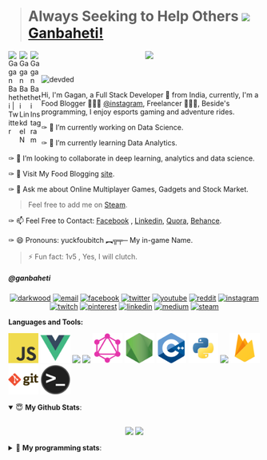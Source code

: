> # Always Seeking to Help Others <img src="https://raw.githubusercontent.com/MartinHeinz/MartinHeinz/master/wave.gif" width="30px"> [Ganbaheti!](http://ompal.me)
 <img align='right' src="https://media.giphy.com/media/xT1XGEVSIzSoraiPTO/giphy.gif" width="230"> 
<a href="https://twitter.com/09ganbeast">
  <img align="left" alt="Gagan Baheti | Twitter" width="22px" src="https://cdn.jsdelivr.net/npm/simple-icons@v3/icons/twitter.svg" />
</a>
<a href="https://www.linkedin.com/in/gagan-baheti-62230614b">
  <img align="left" alt="Gagan Baheti LinkdeIN" width="22px" src="https://cdn.jsdelivr.net/npm/simple-icons@v3/icons/linkedin.svg" />
</a>
<a href="https://www.instagram.com/gan._.baheti/">
  <img align="left" alt="Gagan Baheti Instagram" width="22px" src="https://cdn.jsdelivr.net/npm/simple-icons@v3/icons/instagram.svg" />
</a>
<br />
<br />
<p align="left"> <img src="https://komarev.com/ghpvc/?username=ganbaheti" alt="devded" /></p>

Hi, I'm Gagan, a Full Stack Developer 🚀 from India, currently, I'm a Food Blogger 🙍🏽‍♂️ [@instagram](https://www.instagram.com/theculinarybae/?hl=en), Freelancer 👨🏽‍💻, Beside's programming, I enjoy esports gaming and adventure rides.
  
✑ 🔭 I’m currently working on Data Science.


✑ 🌱 I’m currently learning Data Analytics.


✑ 👯 I’m looking to collaborate in deep learning, analytics and data science.


✑ 🤔 Visit My Food Blogging [site](https://theculinarybae.xyz).


✑ 💬 Ask me about Online Multiplayer Games, Gadgets and Stock Market.


> Feel free to add me on [Steam](https://steamcommunity.com/id/yuckfoubitch/).


✑ 📫 Feel Free to Contact: [Facebook](https://www.facebook.com/gagan.baheti.5) , [Linkedin](https://in.linkedin.com/in/gagan-baheti-62230614b), [Quora](https://www.quora.com/profile/Gagan-Baheti-1), [Behance](https://www.behance.net/ganbaheti).


✑ 😄 Pronouns: yuckfoubitch ︻╦╤─ My in-game Name.
> ⚡ Fun fact:
> 1v5 , Yes, I will clutch. 
##### @ganbaheti
<p align="center">
  <a href="https://www.ompal.xyz"><img src="https://img.icons8.com/fluent/96/000000/domain.png" alt="darkwood"/></a>
 <a href="mailto:gaganbaheti99@gmail.com"><img src="https://img.icons8.com/color/96/000000/gmail.png" alt="email"/></a>
  <a href="https://www.facebook.com/gagan.baheti.5"><img src="https://img.icons8.com/color/96/000000/facebook.png" alt="facebook"/></a>
  <a href="https://twitter.com/09ganbeast"><img src="https://img.icons8.com/color/96/000000/twitter-squared.png" alt="twitter"/></a>
  <a href="https://www.youtube.com/channel/UCHFaA-jwAiFNVLguKZ7ha1A"><img src="https://img.icons8.com/color/96/000000/youtube.png" alt="youtube"/></a>
  <a href="https://www.reddit.com/user/09ganbeast"><img src="https://img.icons8.com/color/96/000000/reddit.png" alt="reddit"/></a>
  <a href="https://www.instagram.com/theculinarybae"><img src="https://img.icons8.com/color/96/000000/instagram-new.png" alt="instagram"/></a>
  <a href="https://www.twitch.tv/09ganbeast"><img src="https://img.icons8.com/color/96/000000/twitch--v2.png" alt="twitch"/></a>
  <a href="https://in.pinterest.com/gaganbaheti"><img src="https://img.icons8.com/color/96/000000/pinterest--v1.png" alt="pinterest"/></a>
  <a href="https://in.linkedin.com/in/gagan-baheti-62230614b"><img src="https://img.icons8.com/color/96/000000/linkedin.png" alt="linkedin"/></a>
  <a href="https://medium.com/@gaganbaheti_it20"><img src="https://img.icons8.com/color/96/000000/medium-logo.png" alt="medium"/></a>
  <a href="https://steamcommunity.com/id/yuckfoubitch/"><img src="https://img.icons8.com/fluent/96/000000/steam.png" alt="steam"/></a>
</p>



**Languages and Tools:**  

<code><img height="60" src="https://raw.githubusercontent.com/github/explore/80688e429a7d4ef2fca1e82350fe8e3517d3494d/topics/javascript/javascript.png"></code>
<code><img height="60" src="https://raw.githubusercontent.com/github/explore/80688e429a7d4ef2fca1e82350fe8e3517d3494d/topics/vue/vue.png"></code>
<code><img height="60" src="https://cdn.iconscout.com/icon/free/png-512/django-12-1175186.png"></code>
<code><img height="60" src="https://upload.wikimedia.org/wikipedia/commons/thumb/1/10/CSS3_and_HTML5_logos_and_wordmarks.svg/791px-CSS3_and_HTML5_logos_and_wordmarks.svg.png"></code>
<code><img height="60" src="https://raw.githubusercontent.com/github/explore/5c058a388828bb5fde0bcafd4bc867b5bb3f26f3/topics/graphql/graphql.png"></code>
<code><img height="60" src="https://raw.githubusercontent.com/github/explore/80688e429a7d4ef2fca1e82350fe8e3517d3494d/topics/nodejs/nodejs.png"></code>
<code><img height="60" src="https://raw.githubusercontent.com/github/explore/80688e429a7d4ef2fca1e82350fe8e3517d3494d/topics/cpp/cpp.png"></code>
<code><img height="60" src="https://raw.githubusercontent.com/github/explore/80688e429a7d4ef2fca1e82350fe8e3517d3494d/topics/python/python.png"></code>
<code><img height="60" src="https://cdn.iconscout.com/icon/free/png-512/aws-1869025-1583149.png"></code>
<code><img height="60" src="https://raw.githubusercontent.com/github/explore/80688e429a7d4ef2fca1e82350fe8e3517d3494d/topics/firebase/firebase.png"></code>
<code><img height="60" src="https://raw.githubusercontent.com/github/explore/80688e429a7d4ef2fca1e82350fe8e3517d3494d/topics/git/git.png"></code>
<code><img height="60" src="https://raw.githubusercontent.com/github/explore/80688e429a7d4ef2fca1e82350fe8e3517d3494d/topics/terminal/terminal.png"></code>

<details open>
 <summary> 😇 <b>My Github Stats</b>: </summary>
<br>
<p align = "center">
  <img src = "https://github-readme-stats.vercel.app/api?username=ganbaheti&show_icons=true&theme=tokyonight&line_height=27">
  <img src = "https://github-readme-stats.vercel.app/api/top-langs/?username=ganbaheti&hide=css,java,html&theme=tokyonight">
</p>
</details>
<details> 
 <summary>🤖 <b>My programming stats</b>: </summary>
<br>

<!--START_SECTION:waka-->
**I'm an Early 🐤** 

```text
🌞 Morning    118 commits    ████░░░░░░░░░░░░░░░░░░░░░   18.32% 
🌆 Daytime    214 commits    ████████░░░░░░░░░░░░░░░░░   33.23% 
🌃 Evening    234 commits    █████████░░░░░░░░░░░░░░░░   36.34% 
🌙 Night      78 commits     ███░░░░░░░░░░░░░░░░░░░░░░   12.11%

```
📅 **I'm Most Productive on Sunday** 

```text
Monday       65 commits     ██░░░░░░░░░░░░░░░░░░░░░░░   10.09% 
Tuesday      94 commits     ███░░░░░░░░░░░░░░░░░░░░░░   14.6% 
Wednesday    75 commits     ███░░░░░░░░░░░░░░░░░░░░░░   11.65% 
Thursday     101 commits    ████░░░░░░░░░░░░░░░░░░░░░   15.68% 
Friday       82 commits     ███░░░░░░░░░░░░░░░░░░░░░░   12.73% 
Saturday     107 commits    ████░░░░░░░░░░░░░░░░░░░░░   16.61% 
Sunday       120 commits    ████░░░░░░░░░░░░░░░░░░░░░   18.63%

```


📊 **This Week I Spent My Time On** 

```text
💬 Programming Languages: 
No Activity Tracked This Week

```

**I Mostly Code in Jupyter Notebook** 

```text
Jupyter Notebook         10 repos            █████████████████░░░░░░░░   71.43% 
C++                      2 repos             ███░░░░░░░░░░░░░░░░░░░░░░   14.29% 
HTML                     1 repo              █░░░░░░░░░░░░░░░░░░░░░░░░   7.14% 
JavaScript               1 repo              █░░░░░░░░░░░░░░░░░░░░░░░░   7.14%

```



<!--END_SECTION:waka-->

</details>



